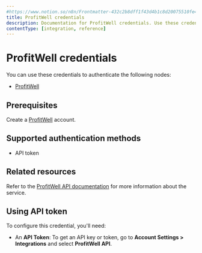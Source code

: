 ```yaml
---
#https://www.notion.so/n8n/Frontmatter-432c2b8dff1f43d4b1c8d20075510fe4
title: ProfitWell credentials
description: Documentation for ProfitWell credentials. Use these credentials to authenticate ProfitWell in n8n, a workflow automation platform.
contentType: [integration, reference]
---
```


# ProfitWell credentials

You can use these credentials to authenticate the following nodes:

- [ProfitWell](/integrations/builtin/app-nodes/n8n-nodes-base.profitwell.md)

## Prerequisites

Create a [ProfitWell](https://www2.profitwell.com/signup/start) account.

## Supported authentication methods

- API token

## Related resources

Refer to the [ProfitWell API documentation](https://profitwellapiv2.docs.apiary.io/) for more information about the service.

## Using API token

To configure this credential, you'll need:

- An **API Token**: To get an API key or token, go to **Account Settings > Integrations** and select **ProfitWell API**. 

